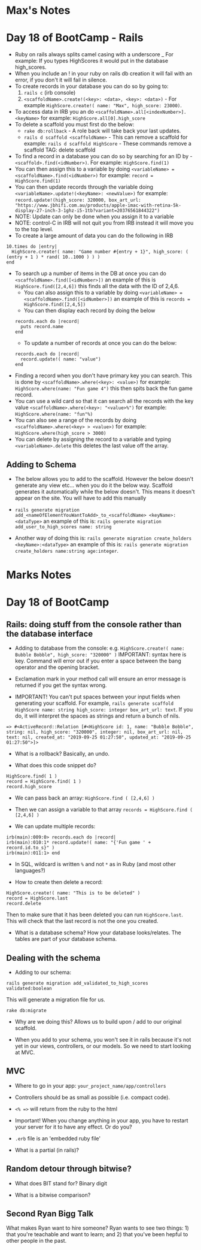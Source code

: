 # Max's Notes
# Day 18 of BootCamp - Rails

- Ruby on rails always splits camel casing with a underscore _ For example: If you types HighScores it would put in the database high_scores.
- When you include an ! in your ruby on rails db creation it will fail with an error, if you don't it will fail in silence.
- To create records in your database you can do so by going to:
  1. `rails c` (irb console)
  2. `<scaffoldName>.create!(<key>: <data>, <key>: <data>)` - For example `HighScore.create!( name: "Max", high_score: 23000)`.
- To access data in IRB you an do `<scaffoldName>.all[<indexNumber>].<keyName>` for example: `HighScore.all[0].high_score`
- To delete a scaffold you must first do the below: 
  - `rake db:rollback` - A role back will take back your last updates. 
  - `rails d scaffold <scaffoldName>` - This can remove a scaffold for example: `rails d scaffold HighScore` - These commands remove a scaffold TAG: delete scaffold
- To find a record in a database you can do so by searching for an ID by - `<scaffold>.find(<idNumber>)`. For example: `HighScore.find(1)`
- You can then assign this to a variable by doing `<variableName> = <scaffoldName>.find(<idNumber>)` for example: `record = HighScore.find(1)`
- You can then update records through the variable doing `<variableName>.update!(<keyName>: <newValue>)` for example: `record.update!(high_score: 320000, box_art_url: "https://www.jbhifi.com.au/products/apple-imac-with-retina-5k-display-27-inch-3-1ghz-i5-1tb?variant=20376561844322")`
- NOTE: Update can only be done when you assign it to a variable 
- NOTE: control-C in IRB will not quit you from IRB instead it will move you to the top level.
- To create a large amount of data you can do the following in IRB 
```
10.times do |entry|
  HighScore.create!( name: "Game number #{entry + 1}", high_score: ( (entry + 1 ) * rand( 10..1000 ) ) )
end
```
- To search up a number of items in the DB at once you can do `<scaffoldName>.find([<idNumber>])` an example of this is `HighScore.find([2,4,6])` this finds all the data with the ID of 2,4,6.
  - You can also assign this to a variable by doing `<variableName> = <scaffoldName>.find([<idNumber>])` an example of this is `records = HighScore.find([2,4,5])`
  - You can then display each record by doing the below 
  ```
  records.each do |record|
    puts record.name
  end
  ```
  - To update a number of records at once you can do the below:
  ```
  records.each do |record| 
    record.update!( name: "value")
  end
  ```
- Finding a record when you don't have primary key you can search. This is done by `<scaffoldName>.where(<key>: <value>)` for example: `HighScore.where(name: "Fun game 4")` this then spits back the fun game record.
- You can use a wild card so that it can search all the records with the key value `<scaffoldName>.where(<key>: "<value>%")` for example: `HighScore.where(name: "fun"%)`
- You can also see a range of the records by doing `<scaffoldName>.where(<key> > <value>)` for example: `HighScore.where(high_score > 3000)`
- You can delete by assigning the record to a variable and typing `<variableName>.delete` this deletes the last value off the array. 

## Adding to Schema 
- The below allows you to add to the scaffold. However the below doesn't generate any view etc... when you do it the below way. Scaffold generates it automatically while the below doesn't. This means it doesn't appear on the site. You will have to add this manually 

- `rails generate migration add_<nameOfElementYouWantToAdd>_to_<scaffoldName> <keyName>: <dataType>` an example of this is: `rails generate migration add_user_to_high_scores name: string`
- Another way of doing this is: `rails generate migration create_holders <keyName>:<dataType>` an example of this is: `rails generate migration create_holders name:string age:integer`.

# Marks Notes
# Day 18 of BootCamp
## Rails: doing stuff from the console rather than the database interface

- Adding to database from the console: e.g. `HighScore.create!( name: Bubble Bobble", high_score: "320000" )` IMPORTANT: syntax here is key. Command will error out if you enter a space between the bang operator and the opening bracket.

- Exclamation mark in your method call will ensure an error message is returned if you get the syntax wrong.

- IMPORTANT! You can't put spaces between your input fields when generating your scaffold. For example, `rails generate scaffold HighScore name: string high_score: integer box_art_url: text`. If you do, it will interpret the spaces as strings and return a bunch of nils.

```
=> #<ActiveRecord::Relation [#<HighScore id: 1, name: "Bubble Bobble", string: nil, high_score: "320000", integer: nil, box_art_url: nil, text: nil, created_at: "2019-09-25 01:27:50", updated_at: "2019-09-25 01:27:50">]>
```

- What is a rollback? Basically, an undo. 

- What does this code snippet do? 

```
HighScore.find( 1 )
record = HighScore.find( 1 )
record.high_score
```

- We can pass back an array: `HighScore.find ( [2,4,6] )`
- Then we can assign a variable to that array `records = HighScore.find ( [2,4,6] )`


- We can update multiple records: 

```
irb(main):009:0> records.each do |record|
irb(main):010:1* record.update!( name: "{'Fun game ' + record.id.to_s}" )
irb(main):011:1> end
```

- In SQL, wildcard is written `%` and not `*` as in Ruby (and most other languages?)

- How to create then delete a record:
```
HighScore.create!( name: "This is to be deleted" )
record = HighScore.last
record.delete
```
Then to make sure that it has been deleted you can run `HighScore.last`. This will check that the last record is not the one you created.


- What is a database schema? How your database looks/relates. The tables are part of your database schema.

## Dealing with the schema

- Adding to our schema: 

`rails generate migration add_validated_to_high_scores validated:boolean`

This will generate a migration file for us.

`rake db:migrate`

- Why are we doing this? Allows us to build upon / add to our original scaffold.

- When you add to your schema, you won't see it in rails because it's not yet in our views, controllers, or our models. So we need to start looking at MVC.

## MVC

- Where to go in your app: `your_project_name/app/controllers`

- Controllers should be as small as possible (i.e. compact code). 

- `<% =>` will return from the ruby to the html

- Important! When you change anything in your app, you have to restart your server for it to have any effect. Or do you?

- `.erb` file is an 'embedded ruby file'

- What is a partial (in rails)? 

## Random detour through bitwise?

- What does BIT stand for? Binary digit

- What is a bitwise comparison?


## Second Ryan Bigg Talk

What makes Ryan want to hire someone?
Ryan wants to see two things: 1) that you're teachable and want to learn; and 2) that you've been hepful to other people in the past.
